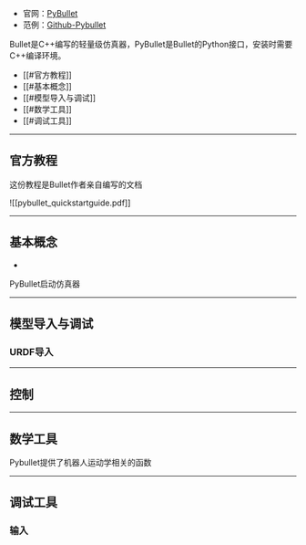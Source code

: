 + 官网：[PyBullet](https://pybullet.org/wordpress/)
+ 范例：[Github-Pybullet](https://github.com/bulletphysics/bullet3/tree/master/examples/pybullet)

Bullet是C++编写的轻量级仿真器，PyBullet是Bullet的Python接口，安装时需要C++编译环境。

+ [[#官方教程]]
+ [[#基本概念]]
+ [[#模型导入与调试]]
+ [[#数学工具]]
+ [[#调试工具]]

---
## 官方教程

这份教程是Bullet作者亲自编写的文档

![[pybullet_quickstartguide.pdf]]


---
## 基本概念

+ 


PyBullet启动仿真器





---
## 模型导入与调试




### URDF导入



---
## 控制



---
## 数学工具

Pybullet提供了机器人运动学相关的函数





---
## 调试工具



### 输入


